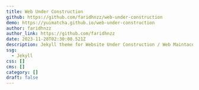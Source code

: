 ```yaml
---
title: Web Under Construction
github: https://github.com/faridhnzz/web-under-construction
demo: https://yuimatcha.github.io/web-under-construction
author: faridhnzz
author_link: https://github.com/faridhnzz
date: 2023-11-28T02:30:08.521Z
description: Jekyll theme for Website Under Construction / Web Maintace
ssg:
  - Jekyll
css: []
cms: []
category: []
draft: false
---
```

